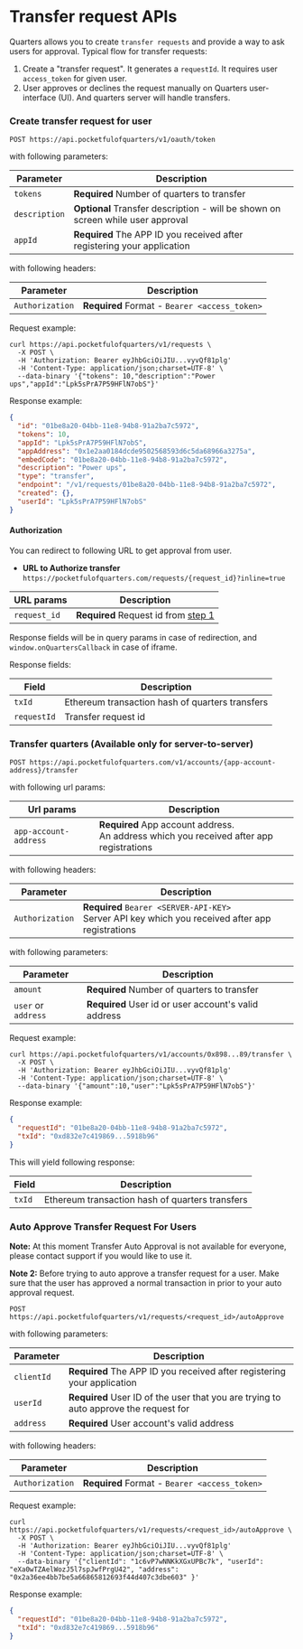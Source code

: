 # Transfer request APIs

Quarters allows you to create `transfer requests` and provide a way to ask users for approval. Typical flow for transfer requests:

1. Create a "transfer request". It generates a `requestId`. It requires user `access_token` for given user.
2. User approves or declines the request manually on Quarters user-interface (UI). And quarters server will handle transfers.

### Create transfer request for user

```CURL
POST https://api.pocketfulofquarters/v1/oauth/token
```

with following parameters:

| Parameter     | Description                                                                     |
| ------------- | ------------------------------------------------------------------------------- |
| `tokens`      | **Required** Number of quarters to transfer                                     |
| `description` | **Optional** Transfer description - will be shown on screen while user approval |
| `appId`      | **Required** The APP ID you received after registering your application         |

with following headers:

| Parameter       | Description                                   |
| --------------- | --------------------------------------------- |
| `Authorization` | **Required** Format - `Bearer <access_token>` |

Request example:

```CURL
curl https://api.pocketfulofquarters/v1/requests \
  -X POST \
  -H 'Authorization: Bearer eyJhbGciOiJIU...vyvQf81plg'
  -H 'Content-Type: application/json;charset=UTF-8' \
  --data-binary '{"tokens": 10,"description":"Power ups","appId":"Lpk5sPrA7P59HFlN7obS"}'
```

Response example:

```json
{
  "id": "01be8a20-04bb-11e8-94b8-91a2ba7c5972",
  "tokens": 10,
  "appId": "Lpk5sPrA7P59HFlN7obS",
  "appAddress": "0x1e2aa0184dcde9502568593d6c5da68966a3275a",
  "embedCode": "01be8a20-04bb-11e8-94b8-91a2ba7c5972",
  "description": "Power ups",
  "type": "transfer",
  "endpoint": "/v1/requests/01be8a20-04bb-11e8-94b8-91a2ba7c5972",
  "created": {},
  "userId": "Lpk5sPrA7P59HFlN7obS"
}
```

#### Authorization

You can redirect to following URL to get approval from user.

* **URL to Authorize transfer** `https://pocketfulofquarters.com/requests/{request_id}?inline=true`

| URL params   | Description                                                              |
| ------------ | ------------------------------------------------------------------------ |
| `request_id` | **Required** Request id from [step 1](#create-transfer-request-for-user) |


Response fields will be in query params in case of redirection, and `window.onQuartersCallback` in case of iframe.

Response fields:

| Field       | Description                                     |
| ----------- | ----------------------------------------------- |
| `txId`      | Ethereum transaction hash of quarters transfers |
| `requestId` | Transfer request id                             |

### Transfer quarters (Available only for server-to-server)

```
POST https://api.pocketfulofquarters.com/v1/accounts/{app-account-address}/transfer
```

with following url params:

| Url params            | Description                                                                                 |
| --------------------- | ------------------------------------------------------------------------------------------- |
| `app-account-address` | **Required** App account address.<br/>An address which you received after app registrations |

with following headers:

| Parameter       | Description                                                                                            |
| --------------- | ------------------------------------------------------------------------------------------------------ |
| `Authorization` | **Required** `Bearer <SERVER-API-KEY>` <br/> Server API key which you received after app registrations |

with following parameters:

| Parameter           | Description                                          |
| ------------------- | ---------------------------------------------------- |
| `amount`            | **Required** Number of quarters to transfer          |
| `user` or `address` | **Required** User id or user account's valid address |

Request example:

```CURL
curl https://api.pocketfulofquarters/v1/accounts/0x898...89/transfer \
  -X POST \
  -H 'Authorization: Bearer eyJhbGciOiJIU...vyvQf81plg'
  -H 'Content-Type: application/json;charset=UTF-8' \
  --data-binary '{"amount":10,"user":"Lpk5sPrA7P59HFlN7obS"}'
```

Response example:

```json
{
  "requestId": "01be8a20-04bb-11e8-94b8-91a2ba7c5972",
  "txId": "0xd832e7c419869...5918b96"
}
```

This will yield following response:

| Field  | Description                                     |
| ------ | ----------------------------------------------- |
| `txId` | Ethereum transaction hash of quarters transfers |

### Auto Approve Transfer Request For Users

**Note:** At this moment Transfer Auto Approval is not available for everyone, please contact support if you would like to use it.

**Note 2:** Before trying to auto approve a transfer request for a user. Make sure that the user has approved a normal transaction in prior to your auto approval request.

```CURL
POST https://api.pocketfulofquarters/v1/requests/<request_id>/autoApprove
```

with following parameters:

| Parameter     | Description                                                                     |
| ------------- | ------------------------------------------------------------------------------- |
| `clientId`| **Required** The APP ID you received after registering your application                                     |
| `userId`  | **Required** User ID of the user that you are trying to auto approve the request for |
| `address` | **Required** User account's valid address |

with following headers:

| Parameter       | Description                                   |
| --------------- | --------------------------------------------- |
| `Authorization` | **Required** Format - `Bearer <access_token>` |

Request example:

```CURL
curl https://api.pocketfulofquarters/v1/requests/<request_id>/autoApprove \
  -X POST \
  -H 'Authorization: Bearer eyJhbGciOiJIU...vyvQf81plg'
  -H 'Content-Type: application/json;charset=UTF-8' \
  --data-binary '{"clientId": "1c6vP7wNNKkXGxUPBc7k", "userId": "eXa0wTZAelWozJ5l7spJwfPrgU42", "address": "0x2a36ee4bb7be5a66865812693f44d407c3dbe603" }'
```

Response example:

```json
{
  "requestId": "01be8a20-04bb-11e8-94b8-91a2ba7c5972",
  "txId": "0xd832e7c419869...5918b96"
}
```
